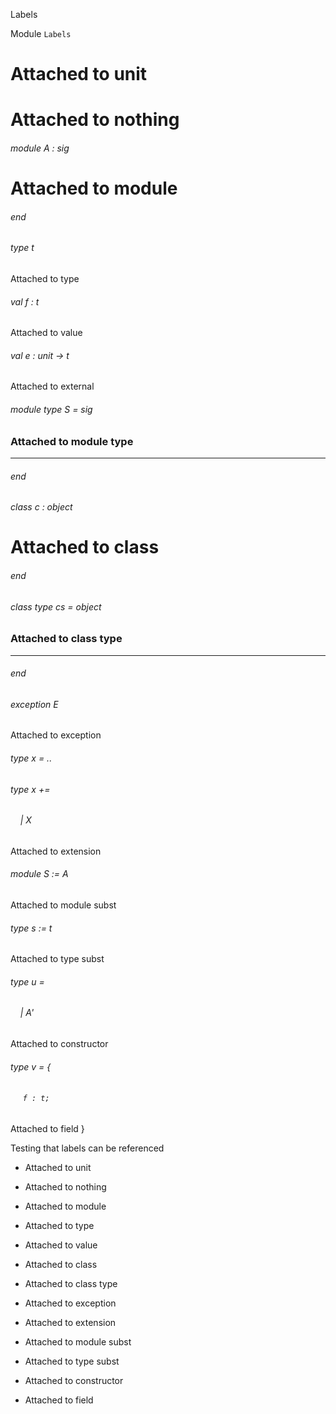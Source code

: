 Labels

Module  `` Labels `` 


# Attached to unit


# Attached to nothing

###### module A : sig


# Attached to module


###### end

###### type t

Attached to type
###### val f : t

Attached to value
###### val e : unit -> t

Attached to external
###### module type S = sig


### Attached to module type
---


###### end

###### class  c : object


# Attached to class


###### end

###### class type  cs = object


### Attached to class type
---


###### end

###### exception E

Attached to exception
###### type x = ..

###### type x += 
######     | X



Attached to extension
###### module S := A

Attached to module subst
###### type s := t

Attached to type subst
###### type u = 
######     | A'

Attached to constructor


###### type v = {
######      `` f : t; `` 

Attached to field
}

Testing that labels can be referenced
- Attached to unit

- Attached to nothing

- Attached to module

- Attached to type

- Attached to value

- Attached to class

- Attached to class type

- Attached to exception

- Attached to extension

- Attached to module subst

- Attached to type subst

- Attached to constructor

- Attached to field
